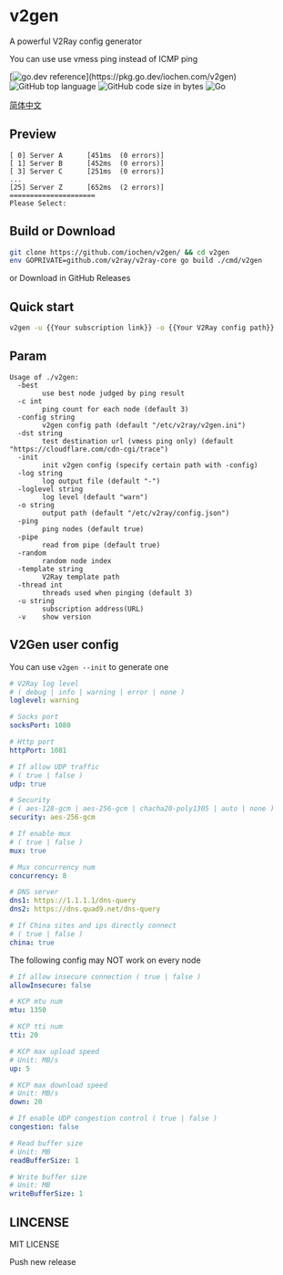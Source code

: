 # v2gen

A powerful V2Ray config generator

You can use use vmess ping instead of ICMP ping

[![go.dev reference](https://img.shields.io/badge/go.dev-reference-007d9c?)](https://pkg.go.dev/iochen.com/v2gen)
![GitHub top language](https://img.shields.io/github/languages/top/iochen/v2gen)
![GitHub code size in bytes](https://img.shields.io/github/languages/code-size/iochen/v2gen) 
![Go](https://github.com/iochen/v2gen/workflows/Test/badge.svg) 


[简体中文](README_zh_cn.md)

## Preview
```
[ 0] Server A      [451ms  (0 errors)]
[ 1] Server B      [452ms  (0 errors)]
[ 3] Server C      [251ms  (0 errors)]
...
[25] Server Z      [652ms  (2 errors)]
=====================
Please Select:
```

## Build or Download
```sh
git clone https://github.com/iochen/v2gen/ && cd v2gen
env GOPRIVATE=github.com/v2ray/v2ray-core go build ./cmd/v2gen
```
or Download in GitHub Releases  

## Quick start
```sh
v2gen -u {{Your subscription link}} -o {{Your V2Ray config path}}
```

## Param

```Param
Usage of ./v2gen:
  -best
        use best node judged by ping result
  -c int
        ping count for each node (default 3)
  -config string
        v2gen config path (default "/etc/v2ray/v2gen.ini")
  -dst string
        test destination url (vmess ping only) (default "https://cloudflare.com/cdn-cgi/trace")
  -init
        init v2gen config (specify certain path with -config)
  -log string
        log output file (default "-")
  -loglevel string
        log level (default "warn")
  -o string
        output path (default "/etc/v2ray/config.json")
  -ping
        ping nodes (default true)
  -pipe
        read from pipe (default true)
  -random
        random node index
  -template string
        V2Ray template path
  -thread int
        threads used when pinging (default 3)
  -u string
        subscription address(URL)
  -v    show version
```

## V2Gen user config

You can use `v2gen --init` to generate one

```yaml
# V2Ray log level
# ( debug | info | warning | error | none )
loglevel: warning

# Socks port
socksPort: 1080

# Http port
httpPort: 1081

# If allow UDP traffic
# ( true | false )
udp: true

# Security
# ( aes-128-gcm | aes-256-gcm | chacha20-poly1305 | auto | none )
security: aes-256-gcm

# If enable mux
# ( true | false )
mux: true

# Mux concurrency num
concurrency: 8

# DNS server
dns1: https://1.1.1.1/dns-query
dns2: https://dns.quad9.net/dns-query

# If China sites and ips directly connect
# ( true | false )
china: true

```

The following config may NOT work on every node

```yaml
# If allow insecure connection ( true | false )
allowInsecure: false

# KCP mtu num
mtu: 1350

# KCP tti num
tti: 20

# KCP max upload speed
# Unit: MB/s
up: 5

# KCP max download speed
# Unit: MB/s
down: 20

# If enable UDP congestion control ( true | false )
congestion: false

# Read buffer size
# Unit: MB
readBufferSize: 1

# Write buffer size
# Unit: MB
writeBufferSize: 1
```

## LINCENSE

MIT LICENSE


Push new release